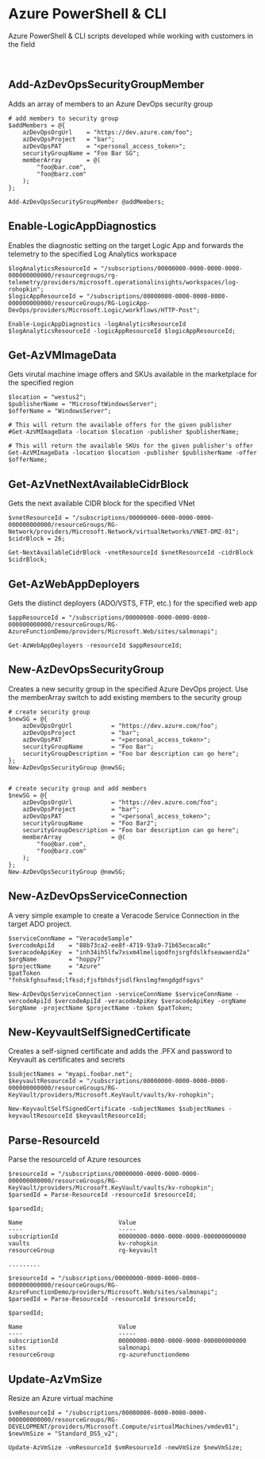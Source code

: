 # Azure PowerShell & CLI
Azure PowerShell & CLI scripts developed while working with customers in the field

<br>

## Add-AzDevOpsSecurityGroupMember
Adds an array of members to an Azure DevOps security group

    # add members to security group
    $addMembers = @{
        azDevOpsOrgUrl    = "https://dev.azure.com/foo";
        azDevOpsProject   = "bar";
        azDevOpsPAT       = "<personal_access_token>";
        securityGroupName = "Foo Bar SG";
        memberArray       = @(
            "foo@bar.com",
            "foo@barz.com"
        );
    };

    Add-AzDevOpsSecurityGroupMember @addMembers;

## Enable-LogicAppDiagnostics
Enables the diagnostic setting on the target Logic App and forwards the telemetry to the specified Log Analytics workspace

    $logAnalyticsResourceId = "/subscriptions/00000000-0000-0000-0000-000000000000/resourcegroups/rg-telemetry/providers/microsoft.operationalinsights/workspaces/log-rohopkin";
    $logicAppResourceId = "/subscriptions/00000000-0000-0000-0000-000000000000/resourceGroups/RG-LogicApp-DevOps/providers/Microsoft.Logic/workflows/HTTP-Post";
    
    Enable-LogicAppDiagnostics -logAnalyticsResourceId $logAnalyticsResourceId -logicAppResourceId $logicAppResourceId;

## Get-AzVMImageData
Gets virutal machine image offers and SKUs available in the marketplace for the specified region 

    $location = "westus2";
    $publisherName = "MicrosoftWindowsServer";
    $offerName = "WindowsServer";
    
    # This will return the available offers for the given publisher
    #Get-AzVMImageData -location $location -publisher $publisherName;
    
    # This will return the available SKUs for the given publisher's offer
    Get-AzVMImageData -location $location -publisher $publisherName -offer $offerName;

## Get-AzVnetNextAvailableCidrBlock
Gets the next available CIDR block for the specified VNet

    $vnetResourceId = "/subscriptions/00000000-0000-0000-0000-000000000000/resourceGroups/RG-Network/providers/Microsoft.Network/virtualNetworks/VNET-DMZ-01";
    $cidrBlock = 26;

    Get-NextAvailableCidrBlock -vnetResourceId $vnetResourceId -cidrBlock $cidrBlock;

## Get-AzWebAppDeployers
Gets the distinct deployers (ADO/VSTS, FTP, etc.) for the specified web app

    $appResourceId = "/subscriptions/00000000-0000-0000-0000-000000000000/resourceGroups/RG-AzureFunctionDemo/providers/Microsoft.Web/sites/salmonapi";

    Get-AzWebAppDeployers -resourceId $appResourceId;

## New-AzDevOpsSecurityGroup
Creates a new security group in the specified Azure DevOps project.  Use the memberArray switch to add existing members to the security group

    # create security group
    $newSG = @{
        azDevOpsOrgUrl           = "https://dev.azure.com/foo";
        azDevOpsProject          = "bar";
        azDevOpsPAT              = "<personal_access_token>";
        securityGroupName        = "Foo Bar";
        securityGroupDescription = "Foo bar description can go here";
    };
    New-AzDevOpsSecurityGroup @newSG;
    

    # create security group and add members
    $newSG = @{
        azDevOpsOrgUrl           = "https://dev.azure.com/foo";
        azDevOpsProject          = "bar";
        azDevOpsPAT              = "<personal_access_token>";
        securityGroupName        = "Foo Bar2";
        securityGroupDescription = "Foo bar description can go here";
        memberArray              = @(
            "foo@bar.com",
            "foo@barz.com"
        );
    };
    New-AzDevOpsSecurityGroup @newSG;

## New-AzDevOpsServiceConnection
A very simple example to create a Veracode Service Connection in the target ADO project.

    $serviceConnName = "VeracodeSample"
    $vercodeApiId    = "88b73ca2-ee8f-4719-93a9-71b65ecaca8c"
    $veracodeApiKey  = "inh34ih5lfw7xsxm4lmeliqodfnjsrgfdslkfseawaerd2a"
    $orgName         = "hoppy7"
    $projectName     = "Azure"
    $patToken        = "fnhskfghsufmsd;lfksd;fjsfbhdsfjsdlfknslmgfmngdgdfsgvs"
    
    New-AzDevOpsServiceConnection -serviceConnName $serviceConnName -vercodeApiId $vercodeApiId -veracodeApiKey $veracodeApiKey -orgName $orgName -projectName $projectName -token $patToken;

## New-KeyvaultSelfSignedCertificate
Creates a self-signed certificate and adds the .PFX and password to Keyvault as certificates and secrets 

    $subjectNames = "myapi.foobar.net";
    $keyvaultResourceId = "/subscriptions/00000000-0000-0000-0000-000000000000/resourceGroups/RG-KeyVault/providers/Microsoft.KeyVault/vaults/kv-rohopkin";

    New-KeyvaultSelfSignedCertificate -subjectNames $subjectNames -keyvaultResourceId $keyvaultResourceId;

## Parse-ResourceId
Parse the resourceId of Azure resources

    $resourceId = "/subscriptions/00000000-0000-0000-0000-000000000000/resourceGroups/RG-KeyVault/providers/Microsoft.KeyVault/vaults/kv-rohopkin";
    $parsedId = Parse-ResourceId -resourceId $resourceId;

    $parsedId;

    Name                           Value
    ----                           -----
    subscriptionId                 00000000-0000-0000-0000-000000000000
    vaults                         kv-rohopkin
    resourceGroup                  rg-keyvault

    .........

    $resourceId = "/subscriptions/00000000-0000-0000-0000-000000000000/resourceGroups/RG-AzureFunctionDemo/providers/Microsoft.Web/sites/salmonapi";
    $parsedId = Parse-ResourceId -resourceId $resourceId;

    $parsedId;

    Name                           Value
    ----                           -----
    subscriptionId                 00000000-0000-0000-0000-000000000000
    sites                          salmonapi
    resourceGroup                  rg-azurefunctiondemo

## Update-AzVmSize
Resize an Azure virtual machine

    $vmResourceId = "/subscriptions/00000000-0000-0000-0000-000000000000/resourceGroups/RG-DEVELOPMENT/providers/Microsoft.Compute/virtualMachines/vmdev01";
    $newVmSize = "Standard_DS5_v2";

    Update-AzVmSize -vmResourceId $vmResourceId -newVmSize $newVmSize;